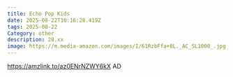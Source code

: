 ```yaml
---
title: Echo Pop Kids
date: 2025-08-22T10:16:28.419Z
tags: 2025-08-22
Category: other
description: 28.xx
image: https://m.media-amazon.com/images/I/61RzbFfa+8L._AC_SL1000_.jpg
---
```

https://amzlink.to/az0ENrNZWY6kX
AD